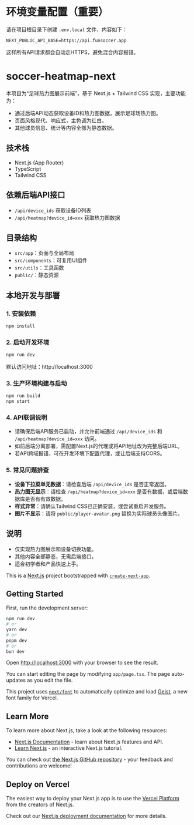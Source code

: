 # 环境变量配置（重要）

请在项目根目录下创建 `.env.local` 文件，内容如下：

```
NEXT_PUBLIC_API_BASE=https://api.funsoccer.app
```

这样所有API请求都会自动走HTTPS，避免混合内容报错。

# soccer-heatmap-next

本项目为“足球热力图展示前端”，基于 Next.js + Tailwind CSS 实现，主要功能为：
- 通过后端API动态获取设备ID和热力图数据，展示足球场热力图。
- 页面风格现代、响应式，主色调为红白。
- 其他球员信息、统计等内容全部为静态数据。

## 技术栈
- Next.js (App Router)
- TypeScript
- Tailwind CSS

## 依赖后端API接口
- `/api/device_ids` 获取设备ID列表
- `/api/heatmap?device_id=xxx` 获取热力图数据

## 目录结构
- `src/app`：页面与全局布局
- `src/components`：可复用UI组件
- `src/utils`：工具函数
- `public/`：静态资源

## 本地开发与部署

### 1. 安装依赖
```bash
npm install
```

### 2. 启动开发环境
```bash
npm run dev
```
默认访问地址：http://localhost:3000

### 3. 生产环境构建与启动
```bash
npm run build
npm start
```

### 4. API联调说明
- 请确保后端API服务已启动，并允许前端通过 `/api/device_ids` 和 `/api/heatmap?device_id=xxx` 访问。
- 如前后端分离部署，需配置Next.js的代理或将API地址改为完整后端URL。
- 若API跨域报错，可在开发环境下配置代理，或让后端支持CORS。

### 5. 常见问题排查
- **设备下拉菜单无数据**：请检查后端 `/api/device_ids` 是否正常返回。
- **热力图无显示**：请检查 `/api/heatmap?device_id=xxx` 是否有数据，或后端数据库是否有有效数据。
- **样式异常**：请确认Tailwind CSS已正确安装，或尝试重启开发服务。
- **图片不显示**：请将 `public/player-avatar.png` 替换为实际球员头像图片。

## 说明
- 仅实现热力图展示和设备切换功能。
- 其他内容全部静态，无需后端接口。
- 适合初学者和产品快速上手。

This is a [Next.js](https://nextjs.org) project bootstrapped with [`create-next-app`](https://nextjs.org/docs/app/api-reference/cli/create-next-app).

## Getting Started

First, run the development server:

```bash
npm run dev
# or
yarn dev
# or
pnpm dev
# or
bun dev
```

Open [http://localhost:3000](http://localhost:3000) with your browser to see the result.

You can start editing the page by modifying `app/page.tsx`. The page auto-updates as you edit the file.

This project uses [`next/font`](https://nextjs.org/docs/app/building-your-application/optimizing/fonts) to automatically optimize and load [Geist](https://vercel.com/font), a new font family for Vercel.

## Learn More

To learn more about Next.js, take a look at the following resources:

- [Next.js Documentation](https://nextjs.org/docs) - learn about Next.js features and API.
- [Learn Next.js](https://nextjs.org/learn) - an interactive Next.js tutorial.

You can check out [the Next.js GitHub repository](https://github.com/vercel/next.js) - your feedback and contributions are welcome!

## Deploy on Vercel

The easiest way to deploy your Next.js app is to use the [Vercel Platform](https://vercel.com/new?utm_medium=default-template&filter=next.js&utm_source=create-next-app&utm_campaign=create-next-app-readme) from the creators of Next.js.

Check out our [Next.js deployment documentation](https://nextjs.org/docs/app/building-your-application/deploying) for more details.
